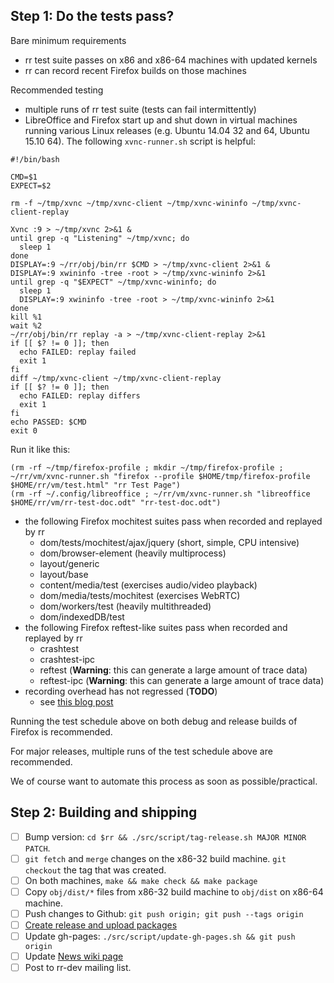 ## Step 1: Do the tests pass?

Bare minimum requirements

* rr test suite passes on x86 and x86-64 machines with updated kernels
* rr can record recent Firefox builds on those machines

Recommended testing

* multiple runs of rr test suite (tests can fail intermittently)
* LibreOffice and Firefox start up and shut down in virtual machines running various Linux releases (e.g. Ubuntu 14.04 32 and 64, Ubuntu 15.10 64).
The following `xvnc-runner.sh` script is helpful:
````
#!/bin/bash

CMD=$1
EXPECT=$2

rm -f ~/tmp/xvnc ~/tmp/xvnc-client ~/tmp/xvnc-wininfo ~/tmp/xvnc-client-replay

Xvnc :9 > ~/tmp/xvnc 2>&1 &
until grep -q "Listening" ~/tmp/xvnc; do
  sleep 1
done
DISPLAY=:9 ~/rr/obj/bin/rr $CMD > ~/tmp/xvnc-client 2>&1 &
DISPLAY=:9 xwininfo -tree -root > ~/tmp/xvnc-wininfo 2>&1
until grep -q "$EXPECT" ~/tmp/xvnc-wininfo; do
  sleep 1
  DISPLAY=:9 xwininfo -tree -root > ~/tmp/xvnc-wininfo 2>&1
done
kill %1
wait %2
~/rr/obj/bin/rr replay -a > ~/tmp/xvnc-client-replay 2>&1
if [[ $? != 0 ]]; then
  echo FAILED: replay failed
  exit 1
fi
diff ~/tmp/xvnc-client ~/tmp/xvnc-client-replay
if [[ $? != 0 ]]; then
  echo FAILED: replay differs
  exit 1
fi
echo PASSED: $CMD
exit 0
````
Run it like this:
````
(rm -rf ~/tmp/firefox-profile ; mkdir ~/tmp/firefox-profile ; ~/rr/vm/xvnc-runner.sh "firefox --profile $HOME/tmp/firefox-profile $HOME/rr/vm/test.html" "rr Test Page")
(rm -rf ~/.config/libreoffice ; ~/rr/vm/xvnc-runner.sh "libreoffice $HOME/rr/vm/rr-test-doc.odt" "rr-test-doc.odt")
````
* the following Firefox mochitest suites pass when recorded and replayed by rr
    * dom/tests/mochitest/ajax/jquery (short, simple, CPU intensive)
    * dom/browser-element (heavily multiprocess)
    * layout/generic
    * layout/base
    * content/media/test (exercises audio/video playback)
    * dom/media/tests/mochitest (exercises WebRTC)
    * dom/workers/test (heavily multithreaded)
    * dom/indexedDB/test
* the following Firefox reftest-like suites pass when recorded and replayed by rr
    * crashtest
    * crashtest-ipc
    * reftest (**Warning**: this can generate a large amount of trace data)
    * reftest-ipc (**Warning**: this can generate a large amount of trace data)
* recording overhead has not regressed (**TODO**)
    * see [this blog post](http://robert.ocallahan.org/2014/03/introducing-rr.html)

Running the test schedule above on both debug and release builds of Firefox is recommended.

For major releases, multiple runs of the test schedule above are recommended.

We of course want to automate this process as soon as possible/practical.

## Step 2: Building and shipping

- [ ] Bump version: `cd $rr && ./src/script/tag-release.sh MAJOR MINOR PATCH`.
- [ ] `git fetch` and `merge` changes on the x86-32 build machine. `git checkout` the tag that was created.
- [ ] On both machines, `make && make check && make package`
- [ ] Copy `obj/dist/*` files from x86-32 build machine to `obj/dist` on x86-64 machine.
- [ ] Push changes to Github: `git push origin; git push --tags origin`
- [ ] [Create release and upload packages](https://github.com/mozilla/rr/releases)
- [ ] Update gh-pages: `./src/script/update-gh-pages.sh && git push origin`
- [ ] Update [News wiki page](https://github.com/mozilla/rr/wiki/News)
- [ ] Post to rr-dev mailing list.